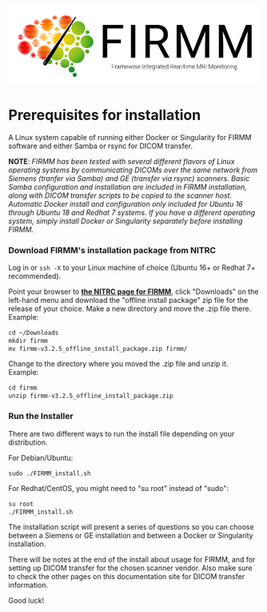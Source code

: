 ![Logo](img/FirmmLogo.png)

# Prerequisites for installation

A Linux system capable of running either Docker or Singularity for FIRMM software and either Samba or rsync for DICOM transfer.

**NOTE**: *FIRMM has been tested with several different flavors of Linux operating systems by communicating DICOMs over the same network from Siemens (tranfer via Samba) and GE (transfer via rsync) scanners.  Basic Samba configuration and installation are included in FIRMM installation, along with DICOM transfer scripts to be copied to the scanner host.  Automatic Docker install and configuration only included for Ubuntu 16 through Ubuntu 18 and Redhat 7 systems.  If you have a different operating system, simply install Docker or Singularity separately before installing FIRMM.*

### Download FIRMM's installation package from NITRC

Log in or `ssh -X` to your Linux machine of choice (Ubuntu 16+ or Redhat 7+ recommended).

Point your browser to **[the NITRC page for FIRMM](http://www.nitrc.org/projects/firmm)**, click "Downloads" on the left-hand menu and download the "offline install package" zip file for the release of your choice.  Make a new directory and move the .zip file there. Example:

```
cd ~/Downloads
mkdir firmm
mv firmm-v3.2.5_offline_install_package.zip firmm/
```

Change to the directory where you moved the .zip file and unzip it. Example:

```
cd firmm
unzip firmm-v3.2.5_offline_install_package.zip
```

### Run the Installer

There are two different ways to run the install file depending on your distribution.

For Debian/Ubuntu:

```
sudo ./FIRMM_install.sh
```

For Redhat/CentOS, you might need to "su root" instead of "sudo":

```
su root
./FIRMM_install.sh
```

The installation script will present a series of questions so you can choose between a Siemens or GE installation and between a Docker or Singularity installation.

There will be notes at the end of the install about usage for FIRMM, and for setting up DICOM transfer for the chosen scanner vendor. Also make sure to check the other pages on this documentation site for DICOM transfer information.

Good luck!
